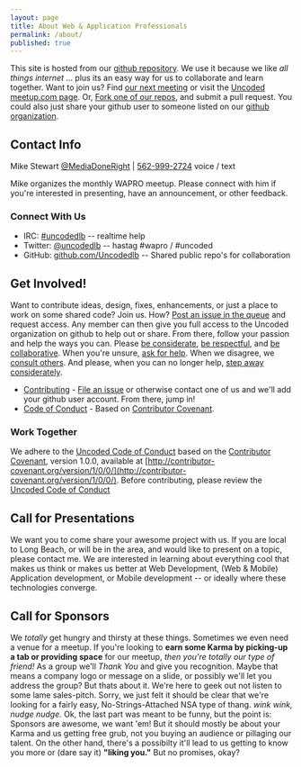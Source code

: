 ```yaml
---
layout: page
title: About Web & Application Professionals
permalink: /about/
published: true
---
```


This site is hosted from our [github repository](https://github.com/uncodedlb/uncodedlb.github.io).  We use it because we like _all things internet_ ... plus its an easy way for us to collaborate and learn together.  Want to join us?  Find [our next meeting](/meetups/) or visit the [Uncoded meetup.com page](http://meetup.com/uncoded).  Or, [Fork one of our repos](https://github.com/uncodedlb), and submit a pull request.  You could also just share your github user to someone listed on our [github organization](https://github.com/uncodedlb).


## Contact Info

Mike Stewart [@MediaDoneRight](https://twitter.com/MediaDoneRight) | <a href="tel:+15629992724">562-999-2724</a> voice / text  

Mike organizes the monthly WAPRO meetup.  Please connect with him if you're interested in presenting, have an announcement, or other feedback.


### Connect With Us

- IRC:  [#uncodedlb](http://webchat.freenode.net/?nick=uncoded-guest&channels=%23css%2C%23sass%2C%23less%2C%23atom%2C%23node.js%2C%23io.js%2C%23drupal%2C%23nginx%2C%23uncodedlb&prompt=1&uio=OT10cnVlJjEwPXRydWU3a) -- realtime help
- Twitter:  [@uncodedlb](https://twitter.com/uncodedlb) -- hastag #wapro / #uncoded
- GitHub:  [github.com/Uncodedlb](https://github.com/uncodedlb/) -- Shared public repo's for collaboration


## Get Involved!
Want to contribute ideas, design, fixes, enhancements, or just a place to work on some shared code?  Join us. How?  [Post an issue in the queue](https://github.com/uncodedlb/uncodedlb.github.io/issues) and request access.  Any member can then give you full access to the Uncoded organization on github to help out or share.  From there, follow your passion and help the ways you can. Please [be considerate](https://www.drupal.org/dcoc#consideration), [be respectful](https://www.drupal.org/dcoc#respect), and [be collaborative](https://www.drupal.org/dcoc#collaboration).  When you're unsure, [ask for help](https://www.drupal.org/dcoc#ask-for-help).  When we disagree, we [consult others](https://www.drupal.org/dcoc#conflict-resolution).  And please, when you can no longer help, [step away considerately](https://www.drupal.org/dcoc#stepping-down).

* [Contributing](https://github.com/uncodedlb/code-of-conduct/blob/master/CONTRIBUTING.md) - [File an issue](https://github.com/uncodedlb/uncodedlb.github.io/issues/new) or otherwise contact one of us and we'll add your github user account.  From there, jump in!
* [Code of Conduct](https://github.com/uncodedlb/code-of-conduct/blob/master/CODE_OF_CONDUCT.md) - Based on [Contributor Covenant](http://contributor-covenant.org/).

### Work Together
We adhere to the [Uncoded Code of Conduct](https://github.com/uncodedlb/uncodedlb.github.io/blob/master/CODE_OF_CONDUCT.md) based on the [Contributor Covenant](http://contributor-covenant.org), version 1.0.0, available at [http://contributor-covenant.org/version/1/0/0/](http://contributor-covenant.org/version/1/0/0/).  Before contributing, please review the [Uncoded Code of Conduct](https://github.com/uncodedlb/uncodedlb.github.io/blob/master/CODE_OF_CONDUCT.md)


##  Call for Presentations

We want you to come share your awesome project with us.  If you are local to Long Beach, or will be in the area, and would like to present on a topic, please contact me.  We are interested in learning about everything cool that makes us think or makes us better at Web Development, (Web & Mobile) Application development, or Mobile development -- or ideally where these technologies converge.


## Call for Sponsors

We _totally_ get hungry and thirsty at these things.  Sometimes we even need a venue for a meetup.  If you're looking to **earn some Karma by picking-up a tab or providing space** for our meetup, _then you're totally our type of friend!_  As a group we'll  _Thank You_ and give you recognition. Maybe that means a company logo or message on a slide, or possibly we'll let you address the group?  But thats about it.  We're here to geek out not listen to some lame sales-pitch.  Sorry, we just felt it should be clear that we're looking for a fairly easy, No-Strings-Attached NSA type of thang.  _wink wink, nudge nudge._  Ok, the last part was meant to be funny, but the point is: Sponsors are awesome, we want 'em! But it should mostly be about your Karma and us getting free grub, not you buying an audience or pillaging our talent.  On the other hand, there's a possibilty it'll lead to us getting to know you more or (dare say it) **"liking you."**  But no promises, okay?
